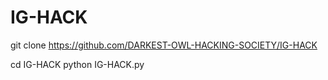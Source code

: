 # IG-HACK
git clone https://github.com/DARKEST-OWL-HACKING-SOCIETY/IG-HACK

cd IG-HACK
python IG-HACK.py
